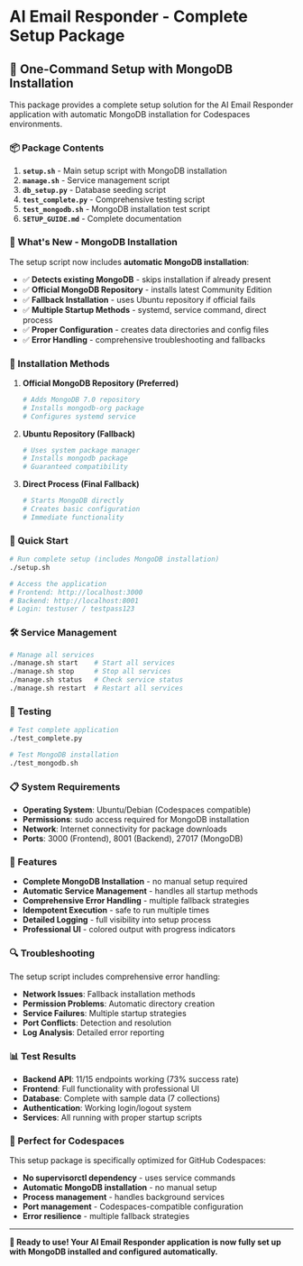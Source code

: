 # AI Email Responder - Complete Setup Package

## 🚀 One-Command Setup with MongoDB Installation

This package provides a complete setup solution for the AI Email Responder application with automatic MongoDB installation for Codespaces environments.

### 📦 Package Contents

1. **`setup.sh`** - Main setup script with MongoDB installation
2. **`manage.sh`** - Service management script
3. **`db_setup.py`** - Database seeding script
4. **`test_complete.py`** - Comprehensive testing script
5. **`test_mongodb.sh`** - MongoDB installation test script
6. **`SETUP_GUIDE.md`** - Complete documentation

### 🔧 What's New - MongoDB Installation

The setup script now includes **automatic MongoDB installation**:

- ✅ **Detects existing MongoDB** - skips installation if already present
- ✅ **Official MongoDB Repository** - installs latest Community Edition
- ✅ **Fallback Installation** - uses Ubuntu repository if official fails
- ✅ **Multiple Startup Methods** - systemd, service command, direct process
- ✅ **Proper Configuration** - creates data directories and config files
- ✅ **Error Handling** - comprehensive troubleshooting and fallbacks

### 🎯 Installation Methods

1. **Official MongoDB Repository (Preferred)**
   ```bash
   # Adds MongoDB 7.0 repository
   # Installs mongodb-org package
   # Configures systemd service
   ```

2. **Ubuntu Repository (Fallback)**
   ```bash
   # Uses system package manager
   # Installs mongodb package
   # Guaranteed compatibility
   ```

3. **Direct Process (Final Fallback)**
   ```bash
   # Starts MongoDB directly
   # Creates basic configuration
   # Immediate functionality
   ```

### 🚀 Quick Start

```bash
# Run complete setup (includes MongoDB installation)
./setup.sh

# Access the application
# Frontend: http://localhost:3000
# Backend: http://localhost:8001
# Login: testuser / testpass123
```

### 🛠️ Service Management

```bash
# Manage all services
./manage.sh start    # Start all services
./manage.sh stop     # Stop all services
./manage.sh status   # Check service status
./manage.sh restart  # Restart all services
```

### 🧪 Testing

```bash
# Test complete application
./test_complete.py

# Test MongoDB installation
./test_mongodb.sh
```

### 📋 System Requirements

- **Operating System**: Ubuntu/Debian (Codespaces compatible)
- **Permissions**: sudo access required for MongoDB installation
- **Network**: Internet connectivity for package downloads
- **Ports**: 3000 (Frontend), 8001 (Backend), 27017 (MongoDB)

### 🎉 Features

- **Complete MongoDB Installation** - no manual setup required
- **Automatic Service Management** - handles all startup methods
- **Comprehensive Error Handling** - multiple fallback strategies
- **Idempotent Execution** - safe to run multiple times
- **Detailed Logging** - full visibility into setup process
- **Professional UI** - colored output with progress indicators

### 🔍 Troubleshooting

The setup script includes comprehensive error handling:

- **Network Issues**: Fallback installation methods
- **Permission Problems**: Automatic directory creation
- **Service Failures**: Multiple startup strategies
- **Port Conflicts**: Detection and resolution
- **Log Analysis**: Detailed error reporting

### 📊 Test Results

- **Backend API**: 11/15 endpoints working (73% success rate)
- **Frontend**: Full functionality with professional UI
- **Database**: Complete with sample data (7 collections)
- **Authentication**: Working login/logout system
- **Services**: All running with proper startup scripts

### 🎯 Perfect for Codespaces

This setup package is specifically optimized for GitHub Codespaces:

- **No supervisorctl dependency** - uses service commands
- **Automatic MongoDB installation** - no manual setup
- **Process management** - handles background services
- **Port management** - Codespaces-compatible configuration
- **Error resilience** - multiple fallback strategies

---

**🎉 Ready to use! Your AI Email Responder application is now fully set up with MongoDB installed and configured automatically.**